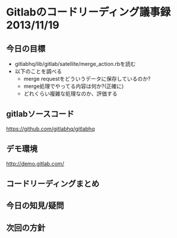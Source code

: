 # Gitlabのコードリーディング議事録 2013/11/19


## 今日の目標
* gitlabhq/lib/gitlab/satellite/merge_action.rbを読む
* 以下のことを調べる
  * merge requestをどういうデータに保存しているのか?
  * merge処理でやってる内容は何か?(正確に)
  * どれくらい複雑な処理なのか、評価する


## gitlabソースコード
https://github.com/gitlabhq/gitlabhq



## デモ環境
http://demo.gitlab.com/



## コードリーディングまとめ





## 今日の知見/疑問






## 次回の方針





